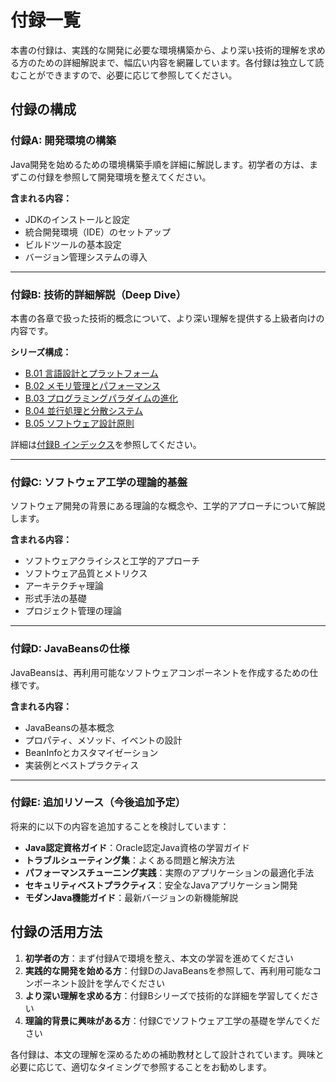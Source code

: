 # 付録一覧

本書の付録は、実践的な開発に必要な環境構築から、より深い技術的理解を求める方のための詳細解説まで、幅広い内容を網羅しています。各付録は独立して読むことができますので、必要に応じて参照してください。

## 付録の構成

### 付録A: 開発環境の構築

Java開発を始めるための環境構築手順を詳細に解説します。初学者の方は、まずこの付録を参照して開発環境を整えてください。

**含まれる内容：**
- JDKのインストールと設定
- 統合開発環境（IDE）のセットアップ
- ビルドツールの基本設定
- バージョン管理システムの導入

---

### 付録B: 技術的詳細解説（Deep Dive）

本書の各章で扱った技術的概念について、より深い理解を提供する上級者向けの内容です。

**シリーズ構成：**
- [B.01 言語設計とプラットフォーム](appendix-b01-language-design.md)
- [B.02 メモリ管理とパフォーマンス](appendix-b02-memory-performance.md)
- [B.03 プログラミングパラダイムの進化](appendix-b03-programming-paradigms.md)
- [B.04 並行処理と分散システム](appendix-b04-concurrent-distributed.md)
- [B.05 ソフトウェア設計原則](appendix-b05-software-design.md)

詳細は[付録B インデックス](appendix-b-index.md)を参照してください。

---

### 付録C: ソフトウェア工学の理論的基盤

ソフトウェア開発の背景にある理論的な概念や、工学的アプローチについて解説します。

**含まれる内容：**
- ソフトウェアクライシスと工学的アプローチ
- ソフトウェア品質とメトリクス
- アーキテクチャ理論
- 形式手法の基礎
- プロジェクト管理の理論

---

### 付録D: JavaBeansの仕様

JavaBeansは、再利用可能なソフトウェアコンポーネントを作成するための仕様です。

**含まれる内容：**
- JavaBeansの基本概念
- プロパティ、メソッド、イベントの設計
- BeanInfoとカスタマイゼーション
- 実装例とベストプラクティス

---

### 付録E: 追加リソース（今後追加予定）

将来的に以下の内容を追加することを検討しています：

- **Java認定資格ガイド**：Oracle認定Java資格の学習ガイド
- **トラブルシューティング集**：よくある問題と解決方法
- **パフォーマンスチューニング実践**：実際のアプリケーションの最適化手法
- **セキュリティベストプラクティス**：安全なJavaアプリケーション開発
- **モダンJava機能ガイド**：最新バージョンの新機能解説

## 付録の活用方法

1. **初学者の方**：まず付録Aで環境を整え、本文の学習を進めてください
2. **実践的な開発を始める方**：付録DのJavaBeansを参照して、再利用可能なコンポーネント設計を学んでください
3. **より深い理解を求める方**：付録Bシリーズで技術的な詳細を学習してください
4. **理論的背景に興味がある方**：付録Cでソフトウェア工学の基礎を学んでください

各付録は、本文の理解を深めるための補助教材として設計されています。興味と必要に応じて、適切なタイミングで参照することをお勧めします。